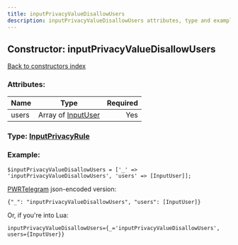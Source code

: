 ```yaml
---
title: inputPrivacyValueDisallowUsers
description: inputPrivacyValueDisallowUsers attributes, type and example
---
```

## Constructor: inputPrivacyValueDisallowUsers  
[Back to constructors index](index.md)



### Attributes:

| Name     |    Type       | Required |
|----------|:-------------:|---------:|
|users|Array of [InputUser](../types/InputUser.md) | Yes|



### Type: [InputPrivacyRule](../types/InputPrivacyRule.md)


### Example:

```
$inputPrivacyValueDisallowUsers = ['_' => 'inputPrivacyValueDisallowUsers', 'users' => [InputUser]];
```  

[PWRTelegram](https://pwrtelegram.xyz) json-encoded version:

```
{"_": "inputPrivacyValueDisallowUsers", "users": [InputUser]}
```


Or, if you're into Lua:  


```
inputPrivacyValueDisallowUsers={_='inputPrivacyValueDisallowUsers', users={InputUser}}

```



